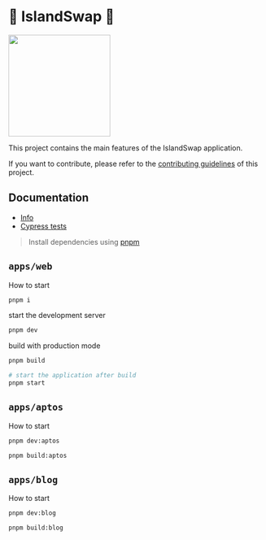 # 🌴 IslandSwap 🌴

<p >
  <a href="https://islandswap.finance">
      <img src="https://islandswap.finance/readme.jpg" height="200">
  </a>
</p>

This project contains the main features of the IslandSwap application.

If you want to contribute, please refer to the [contributing guidelines](./CONTRIBUTING.md) of this project.

## Documentation

- [Info](doc/Info.md)
- [Cypress tests](doc/Cypress.md)

> Install dependencies using [pnpm](https://pnpm.io)

## `apps/web`

How to start

```sh
pnpm i
```

start the development server

```sh
pnpm dev
```

build with production mode

```sh
pnpm build

# start the application after build
pnpm start
```

## `apps/aptos`

How to start

```sh
pnpm dev:aptos
```

```sh
pnpm build:aptos
```

## `apps/blog`

How to start

```sh
pnpm dev:blog
```

```sh
pnpm build:blog
```
